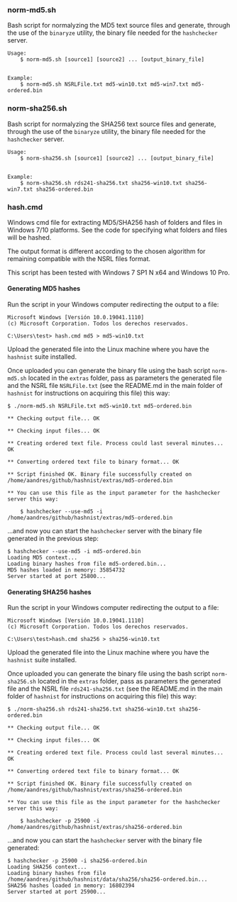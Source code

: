 ### norm-md5.sh

Bash script for normalyzing the MD5 text source files and generate, through the use of the `binaryze` utility, the binary file needed for the `hashchecker` server.

```
Usage:
    $ norm-md5.sh [source1] [source2] ... [output_binary_file]


Example:
    $ norm-md5.sh NSRLFile.txt md5-win10.txt md5-win7.txt md5-ordered.bin
```

### norm-sha256.sh

Bash script for normalyzing the SHA256 text source files and generate, through the use of the `binaryze` utility, the binary file needed for the `hashchecker` server.

```
Usage:
    $ norm-sha256.sh [source1] [source2] ... [output_binary_file]


Example:
    $ norm-sha256.sh rds241-sha256.txt sha256-win10.txt sha256-win7.txt sha256-ordered.bin
```

### hash.cmd

Windows cmd file for extracting MD5/SHA256 hash of folders and files in Windows 7/10 platforms.
See the code for specifying what folders and files will be hashed.

The output format is different according to the chosen algorithm for remaining
compatible with the NSRL files format.

This script has been tested with Windows 7 SP1 N x64 and Windows 10 Pro.

#### Generating MD5 hashes

Run the script in your Windows computer redirecting the output to a file:
```
Microsoft Windows [Versión 10.0.19041.1110]
(c) Microsoft Corporation. Todos los derechos reservados.

C:\Users\test> hash.cmd md5 > md5-win10.txt
```

Upload the generated file into the Linux machine where you have the `hashnist` suite installed.

Once uploaded you can generate the binary file using the bash script `norm-md5.sh` located in the `extras` folder, pass as parameters the generated file and the NSRL file `NSRLFile.txt` (see the README.md in the main folder of `hashnist` for instructions on acquiring this file) this way:
```
$ ./norm-md5.sh NSRLFile.txt md5-win10.txt md5-ordered.bin

** Checking output file... OK

** Checking input files... OK

** Creating ordered text file. Process could last several minutes... OK

** Converting ordered text file to binary format... OK

** Script finished OK. Binary file successfully created on /home/aandres/github/hashnist/extras/md5-ordered.bin

** You can use this file as the input parameter for the hashchecker server this way:

    $ hashchecker --use-md5 -i /home/aandres/github/hashnist/extras/md5-ordered.bin
```

...and now you can start the `hashchecker` server with the binary file generated in the previous step:
```
$ hashchecker --use-md5 -i md5-ordered.bin
Loading MD5 context...
Loading binary hashes from file md5-ordered.bin...
MD5 hashes loaded in memory: 35854732
Server started at port 25800...
```

#### Generating SHA256 hashes

Run the script in your Windows computer redirecting the output to a file:
```
Microsoft Windows [Versión 10.0.19041.1110]
(c) Microsoft Corporation. Todos los derechos reservados.

C:\Users\test>hash.cmd sha256 > sha256-win10.txt
```

Upload the generated file into the Linux machine where you have the `hashnist` suite installed.

Once uploaded you can generate the binary file using the bash script `norm-sha256.sh` located in the `extras` folder, pass as parameters the generated file and the NSRL file `rds241-sha256.txt` (see the README.md in the main folder of `hashnist` for instructions on acquiring this file) this way: 
```
$ ./norm-sha256.sh rds241-sha256.txt sha256-win10.txt sha256-ordered.bin

** Checking output file... OK

** Checking input files... OK

** Creating ordered text file. Process could last several minutes... OK

** Converting ordered text file to binary format... OK

** Script finished OK. Binary file successfully created on /home/aandres/github/hashnist/extras/sha256-ordered.bin

** You can use this file as the input parameter for the hashchecker server this way:

    $ hashchecker -p 25900 -i /home/aandres/github/hashnist/extras/sha256-ordered.bin
```

...and now you can start the `hashchecker` server with the binary file generated:
```
$ hashchecker -p 25900 -i sha256-ordered.bin
Loading SHA256 context...
Loading binary hashes from file /home/aandres/github/hashnist/data/sha256/sha256-ordered.bin...
SHA256 hashes loaded in memory: 16802394
Server started at port 25900...
```
